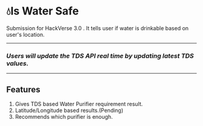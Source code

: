 # 💧Is Water Safe

Submission for HackVerse 3.0 . It tells user if water is drinkable based on user's location.

---
### *Users will update the TDS API real time by updating latest TDS values.*
---
## Features

1. Gives TDS based Water Purifier requirement result.
2. Latitude/Longitude based results.(Pending)
3. Recommends which purifier is enough.
 

